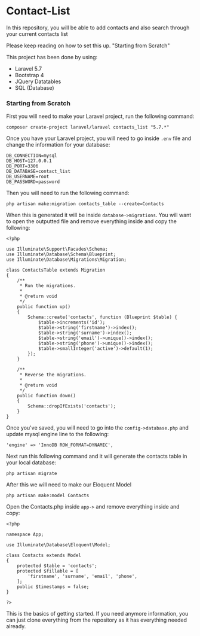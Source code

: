 # Contact-List

In this repository, you will be able to add contacts and also search through your current contacts list

Please keep reading on how to set this up. "Starting from Scratch"

This project has been done by using: 

- Laravel 5.7
- Bootstrap 4
- JQuery Datatables
- SQL (Database)

### Starting from Scratch

First you will need to make your Laravel project, run the following command:

```
composer create-project laravel/laravel contacts_list "5.7.*"
```

Once you have your Laravel project, you will need to go inside ```.env``` file and change the information for your database:

```
DB_CONNECTION=mysql
DB_HOST=127.0.0.1
DB_PORT=3306
DB_DATABASE=contact_list
DB_USERNAME=root
DB_PASSWORD=password
```

Then you will need to run the following command: 

```
php artisan make:migration contacts_table --create=Contacts
```
When this is generated it will be inside ```database->migrations```. You will want to open the outputted file and remove everything inside and copy the following:

```
<?php

use Illuminate\Support\Facades\Schema;
use Illuminate\Database\Schema\Blueprint;
use Illuminate\Database\Migrations\Migration;

class ContactsTable extends Migration
{
    /**
     * Run the migrations.
     *
     * @return void
     */
    public function up()
    {
        Schema::create('contacts', function (Blueprint $table) {
            $table->increments('id');
            $table->string('firstname')->index();
            $table->string('surname')->index();
            $table->string('email')->unique()->index();
            $table->string('phone')->unique()->index();
            $table->smallInteger('active')->default(1);
        });
    }

    /**
     * Reverse the migrations.
     *
     * @return void
     */
    public function down()
    {
        Schema::dropIfExists('contacts');
    }
}
```

Once you've saved, you will need to go into the ```config->database.php``` and update mysql engine line to the following: 

```
'engine' => 'InnoDB ROW_FORMAT=DYNAMIC',
```

Next run this following command and it will generate the contacts table in your local database:

```
php artisan migrate
```

After this we will need to make our Eloquent Model

```
php artisan make:model Contacts
```

Open the Contacts.php inside ```app->``` and remove everything inside and copy:

```
<?php

namespace App;

use Illuminate\Database\Eloquent\Model;

class Contacts extends Model
{
    protected $table = 'contacts';
    protected $fillable = [
        'firstname', 'surname', 'email', 'phone',
    ];
    public $timestamps = false;
}

?>
```

This is the basics of getting started. If you need anymore information, you can just clone everything from the repository as it has everything needed already.

